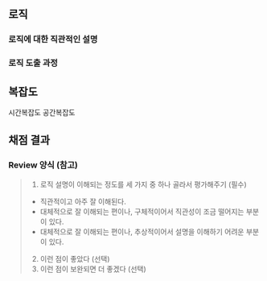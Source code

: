 ## 로직

### 로직에 대한 직관적인 설명

### 로직 도출 과정


## 복잡도

<!-- 푼 알고리즘에 대한 시간복잡도와 공간복잡도 작성 -->

시간복잡도
공간복잡도

<!-- 위와 같이 복잡도를 산정하게 된 이유 --> 

## 채점 결과

<!-- 문제 푼 결과 -->

### Review 양식 (참고)
> 1. 로직 설명이 이해되는 정도를 세 가지 중 하나 골라서 평가해주기 (필수)
> * 직관적이고 아주 잘 이해된다.
> * 대체적으로 잘 이해되는 편이나, 구체적이어서 직관성이 조금 떨어지는 부분이 있다.
> * 대체적으로 잘 이해되는 편이나, 추상적이어서 설명을 이해하기 어려운 부분이 있다.
> 2. 이런 점이 좋았다 (선택)
> 3. 이런 점이 보완되면 더 좋겠다 (선택)
